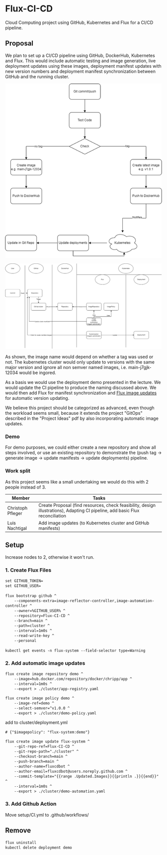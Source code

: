 # Flux-CI-CD
Cloud Computing project using GitHub, Kubernetes and Flux for a CI/CD pipeline.

## Proposal

We plan to set up a CI/CD pipeline using GitHub, DockerHub, Kubernetes and Flux. This would include automatic testing and image generation, live deployment updates using these images, deployment manifest updates with new version numbers and deployment manifest synchronization between GitHub and the running cluster.

![Flow Diagram](assets/project_diagram-1.png)

![Actor Diagram](assets/project_diagram-2.png)

As shown, the image name would depend on whether a tag was used or not. The kubernetes cluster would only update to versions with the same major version and ignore all non semver named images, i.e. main-j7gjk-12034 would be ingored.

As a basis we would use the deployment demo presented in the lecture. We would update the CI pipeline to produce the naming discussed above. We would then add Flux for manifest synchronization and [Flux image updates](https://fluxcd.io/flux/guides/image-update/) for automatic version updating.

We believe this project should be categorized as advanced, even though the workload seems small, because it extends the project "GitOps" described in the "Project Ideas" pdf by also incorporating automatic image updates.

### Demo

For demo purposes, we could either create a new repository and show all steps involved, or use an existing repository to demonstrate the (push tag -> generate image -> update manifests -> update deployments) pipeline.

### Work split

As this project seems like a small undertaking we would do this with 2 people instead of 3.

| Member      | Tasks |
| ----------- | ----------- |
| Christoph Pfleger | Create Proposal (find resources, check feasibility, design illustrations), Adapting CI pipeline, add basic Flux reconciliation |
| Luis Nachtigal | Add image updates (to Kubernetes cluster and GitHub manifests) |

## Setup

Increase nodes to 2, otherwise it won't run.

### 1. Create Flux Files

```
set GITHUB_TOKEN=
set GITHUB_USER=

flux bootstrap github ^
    --components-extra=image-reflector-controller,image-automation-controller ^
    --owner=%GITHUB_USER% ^
    --repository=Flux-CI-CD ^
    --branch=main ^
    --path=cluster ^
    --interval=1m0s ^
    --read-write-key ^
    --personal

kubectl get events -n flux-system --field-selector type=Warning
```

### 2. Add automatic image updates

```
flux create image repository demo ^
    --image=hub.docker.com/repository/docker/chripp/app ^
    --interval=1m0s ^
    --export > ./cluster/app-registry.yaml
```


```
flux create image policy demo ^
    --image-ref=demo ^
    --select-semver=^v1.0.0 ^
    --export > ./cluster/demo-policy.yaml
```

add to cluster/deployment.yml
```
# {"$imagepolicy": "flux-system:demo"}
```

```
flux create image update flux-system ^
    --git-repo-ref=Flux-CI-CD ^
    --git-repo-path="./cluster" ^
    --checkout-branch=main ^
    --push-branch=main ^
    --author-name=fluxcdbot ^
    --author-email=fluxcdbot@users.noreply.github.com ^
    --commit-template="{{range .Updated.Images}}{{println .}}{{end}}" ^
    --interval=1m0s ^
    --export > ./cluster/demo-automation.yaml
```

### 3. Add Github Action

Move setup/CI.yml to .github/workflows/


## Remove

```
flux uninstall
kubectl delete deployment demo
```
